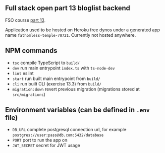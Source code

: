 ## Full stack open part 13 bloglist backend

FSO course [part 13](https://fullstackopen.com/en/part13).

Application used to be hosted on Heroku free dynos under a generated app name `fathomless-temple-70721`. Currently not hosted anywhere.

## NPM commands

* `tsc` compile TypeScript to `build/`
* `dev` run main entrypoint `index.ts` with `ts-node-dev`
* `lint` eslint
* `start` run built main entrypoint from `build/`
* `cli` run built CLI (exercise 13.3) from `build/`
* `migration:down` revert previous migration (migrations stored at `src/migrations`)

## Environment variables (can be defined in `.env` file) 

* `DB_URL` complete postgresql connection url, for example `postgres://user:pass@db.com:5432/database`
* `PORT` port to run the app on
* `JWT_SECRET` secret for JWT usage
